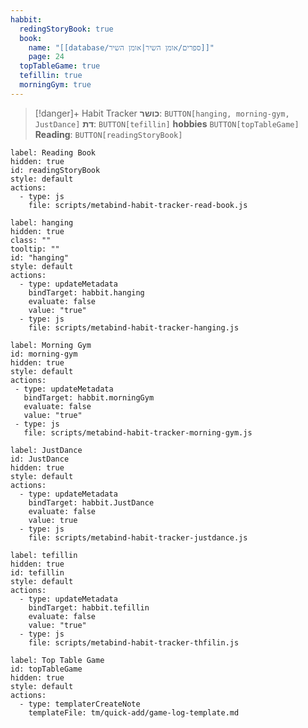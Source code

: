 ```yaml
---
habbit:
  redingStoryBook: true
  book:
    name: "[[database/ספרים/אומן השיר|אומן השיר]]"
    page: 24
  topTableGame: true
  tefillin: true
  morningGym: true
---
```

> [!danger]+ Habit Tracker 
> **כושר**: `BUTTON[hanging, morning-gym, JustDance]`
> **דת**: `BUTTON[tefillin]` 
> **hobbies** `BUTTON[topTableGame]` 
> **Reading**: `BUTTON[readingStoryBook]`


```meta-bind-button
label: Reading Book
hidden: true
id: readingStoryBook
style: default
actions:
  - type: js
    file: scripts/metabind-habit-tracker-read-book.js  
``` 
 
```meta-bind-button
label: hanging
hidden: true
class: ""
tooltip: ""
id: "hanging"
style: default
actions:
  - type: updateMetadata
    bindTarget: habbit.hanging
    evaluate: false
    value: "true"
  - type: js
    file: scripts/metabind-habit-tracker-hanging.js 
```


```meta-bind-button
label: Morning Gym
id: morning-gym
hidden: true
style: default
actions:
 - type: updateMetadata
   bindTarget: habbit.morningGym
   evaluate: false
   value: "true"
 - type: js
   file: scripts/metabind-habit-tracker-morning-gym.js  
```

```meta-bind-button
label: JustDance
id: JustDance
hidden: true
style: default
actions:
  - type: updateMetadata
    bindTarget: habbit.JustDance
    evaluate: false
    value: true
  - type: js
    file: scripts/metabind-habit-tracker-justdance.js   
```


```meta-bind-button
label: tefillin
hidden: true
id: tefillin
style: default
actions:
  - type: updateMetadata
    bindTarget: habbit.tefillin
    evaluate: false
    value: "true"
  - type: js
    file: scripts/metabind-habit-tracker-thfilin.js 
```

```meta-bind-button
label: Top Table Game
id: topTableGame
hidden: true
style: default
actions:
  - type: templaterCreateNote
    templateFile: tm/quick-add/game-log-template.md
```